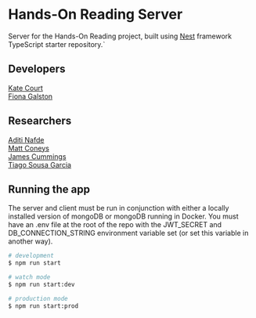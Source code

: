 # Hands-On Reading Server
Server for the Hands-On Reading project, built using [Nest](https://github.com/nestjs/nest) framework TypeScript starter repository.`

## Developers
[Kate Court](www.github.com/katecourt)   
[Fiona Galston](https://github.com/fiona-galston)

## Researchers
[Aditi Nafde](https://www.ncl.ac.uk/elll/staff/profile/aditinafde.html#background)   
[Matt Coneys](https://www.ncl.ac.uk/elll/staff/profile/matthewconeys.html#background)   
[James Cummings](https://www.ncl.ac.uk/elll/staff/profile/jamescummings.html#background)    
[Tiago Sousa Garcia](https://www.ncl.ac.uk/elll/staff/profile/tiagosousa-garcia.html#publications)   

## Running the app
The server and client must be run in conjunction with either a locally installed version of mongoDB or mongoDB running in Docker.
You must have an .env file at the root of the repo with the JWT_SECRET and DB_CONNECTION_STRING environment variable set (or set this variable in another way).


```bash
# development
$ npm run start

# watch mode
$ npm run start:dev

# production mode
$ npm run start:prod
```


